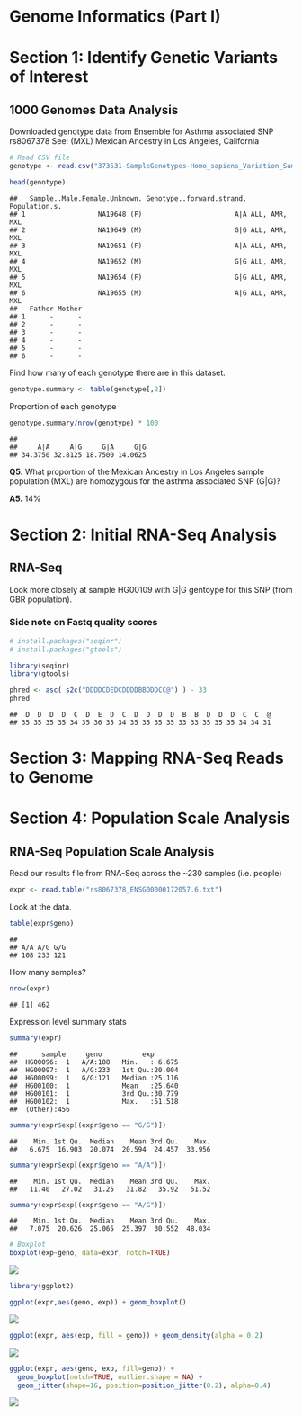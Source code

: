 Genome Informatics (Part I)
================

Section 1: Identify Genetic Variants of Interest
================================================

1000 Genomes Data Analysis
--------------------------

Downloaded genotype data from Ensemble for Asthma associated SNP rs8067378 See: (MXL) Mexican Ancestry in Los Angeles, California

``` r
# Read CSV file
genotype <- read.csv("373531-SampleGenotypes-Homo_sapiens_Variation_Sample_rs8067378.csv")

head(genotype)
```

    ##   Sample..Male.Female.Unknown. Genotype..forward.strand. Population.s.
    ## 1                  NA19648 (F)                       A|A ALL, AMR, MXL
    ## 2                  NA19649 (M)                       G|G ALL, AMR, MXL
    ## 3                  NA19651 (F)                       A|A ALL, AMR, MXL
    ## 4                  NA19652 (M)                       G|G ALL, AMR, MXL
    ## 5                  NA19654 (F)                       G|G ALL, AMR, MXL
    ## 6                  NA19655 (M)                       A|G ALL, AMR, MXL
    ##   Father Mother
    ## 1      -      -
    ## 2      -      -
    ## 3      -      -
    ## 4      -      -
    ## 5      -      -
    ## 6      -      -

Find how many of each genotype there are in this dataset.

``` r
genotype.summary <- table(genotype[,2])
```

Proportion of each genotype

``` r
genotype.summary/nrow(genotype) * 100
```

    ## 
    ##     A|A     A|G     G|A     G|G 
    ## 34.3750 32.8125 18.7500 14.0625

**Q5.** What proportion of the Mexican Ancestry in Los Angeles sample population (MXL) are homozygous for the asthma associated SNP (G|G)?

**A5.** 14%

Section 2: Initial RNA-Seq Analysis
===================================

RNA-Seq
-------

Look more closely at sample HG00109 with G|G gentoype for this SNP (from GBR population).

### Side note on Fastq quality scores

``` r
# install.packages("seqinr")
# install.packages("gtools")

library(seqinr)
library(gtools)

phred <- asc( s2c("DDDDCDEDCDDDDBBDDDCC@") ) - 33
phred
```

    ##  D  D  D  D  C  D  E  D  C  D  D  D  D  B  B  D  D  D  C  C  @ 
    ## 35 35 35 35 34 35 36 35 34 35 35 35 35 33 33 35 35 35 34 34 31

Section 3: Mapping RNA-Seq Reads to Genome
==========================================

Section 4: Population Scale Analysis
====================================

RNA-Seq Population Scale Analysis
---------------------------------

Read our results file from RNA-Seq across the ~230 samples (i.e. people)

``` r
expr <- read.table("rs8067378_ENSG00000172057.6.txt")
```

Look at the data.

``` r
table(expr$geno)
```

    ## 
    ## A/A A/G G/G 
    ## 108 233 121

How many samples?

``` r
nrow(expr)
```

    ## [1] 462

Expression level summary stats

``` r
summary(expr)
```

    ##      sample     geno          exp        
    ##  HG00096:  1   A/A:108   Min.   : 6.675  
    ##  HG00097:  1   A/G:233   1st Qu.:20.004  
    ##  HG00099:  1   G/G:121   Median :25.116  
    ##  HG00100:  1             Mean   :25.640  
    ##  HG00101:  1             3rd Qu.:30.779  
    ##  HG00102:  1             Max.   :51.518  
    ##  (Other):456

``` r
summary(expr$exp[(expr$geno == "G/G")])
```

    ##    Min. 1st Qu.  Median    Mean 3rd Qu.    Max. 
    ##   6.675  16.903  20.074  20.594  24.457  33.956

``` r
summary(expr$exp[(expr$geno == "A/A")])
```

    ##    Min. 1st Qu.  Median    Mean 3rd Qu.    Max. 
    ##   11.40   27.02   31.25   31.82   35.92   51.52

``` r
summary(expr$exp[(expr$geno == "A/G")])
```

    ##    Min. 1st Qu.  Median    Mean 3rd Qu.    Max. 
    ##   7.075  20.626  25.065  25.397  30.552  48.034

``` r
# Boxplot
boxplot(exp~geno, data=expr, notch=TRUE)
```

![](Genome_Informatics_PartI_files/figure-markdown_github/unnamed-chunk-10-1.png)

``` r
library(ggplot2)

ggplot(expr,aes(geno, exp)) + geom_boxplot()
```

![](Genome_Informatics_PartI_files/figure-markdown_github/unnamed-chunk-11-1.png)

``` r
ggplot(expr, aes(exp, fill = geno)) + geom_density(alpha = 0.2)
```

![](Genome_Informatics_PartI_files/figure-markdown_github/unnamed-chunk-12-1.png)

``` r
ggplot(expr, aes(geno, exp, fill=geno)) + 
  geom_boxplot(notch=TRUE, outlier.shape = NA) + 
  geom_jitter(shape=16, position=position_jitter(0.2), alpha=0.4)
```

![](Genome_Informatics_PartI_files/figure-markdown_github/unnamed-chunk-13-1.png)
